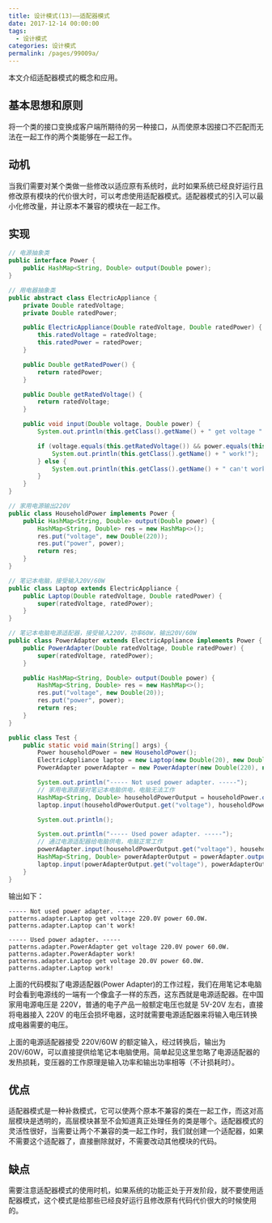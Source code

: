 ```yaml
---
title: 设计模式(13)——适配器模式
date: 2017-12-14 00:00:00
tags: 
  - 设计模式
categories: 设计模式
permalink: /pages/99009a/
---
```


本文介绍适配器模式的概念和应用。

<!--more-->

## 基本思想和原则

将一个类的接口变换成客户端所期待的另一种接口，从而使原本因接口不匹配而无法在一起工作的两个类能够在一起工作。

## 动机

当我们需要对某个类做一些修改以适应原有系统时，此时如果系统已经良好运行且修改原有模块的代价很大时，可以考虑使用适配器模式。适配器模式的引入可以最小化修改量，并让原本不兼容的模块在一起工作。

## 实现

```Java
// 电源抽象类
public interface Power {
    public HashMap<String, Double> output(Double power);
}

// 用电器抽象类
public abstract class ElectricAppliance {
    private Double ratedVoltage;
    private Double ratedPower;

    public ElectricAppliance(Double ratedVoltage, Double ratedPower) {
        this.ratedVoltage = ratedVoltage;
        this.ratedPower = ratedPower;
    }

    public Double getRatedPower() {
        return ratedPower;
    }

    public Double getRatedVoltage() {
        return ratedVoltage;
    }

    public void input(Double voltage, Double power) {
        System.out.println(this.getClass().getName() + " get voltage " + voltage + "V power " + power + "W.");

        if (voltage.equals(this.getRatedVoltage()) && power.equals(this.getRatedPower())) {
            System.out.println(this.getClass().getName() + " work!");
        } else {
            System.out.println(this.getClass().getName() + " can't work!");
        }
    }
}

// 家用电源输出220V
public class HouseholdPower implements Power {
    public HashMap<String, Double> output(Double power) {
        HashMap<String, Double> res = new HashMap<>();
        res.put("voltage", new Double(220));
        res.put("power", power);
        return res;
    }
}

// 笔记本电脑，接受输入20V/60W
public class Laptop extends ElectricAppliance {
    public Laptop(Double ratedVoltage, Double ratedPower) {
        super(ratedVoltage, ratedPower);
    }
}

// 笔记本电脑电源适配器，接受输入220V，功率60W，输出20V/60W
public class PowerAdapter extends ElectricAppliance implements Power {
    public PowerAdapter(Double ratedVoltage, Double ratedPower) {
        super(ratedVoltage, ratedPower);
    }

    public HashMap<String, Double> output(Double power) {
        HashMap<String, Double> res = new HashMap<>();
        res.put("voltage", new Double(20));
        res.put("power", power);
        return res;
    }
}

public class Test {
    public static void main(String[] args) {
        Power householdPower = new HouseholdPower();
        ElectricAppliance laptop = new Laptop(new Double(20), new Double(60));
        PowerAdapter powerAdapter = new PowerAdapter(new Double(220), new Double(60));

        System.out.println("----- Not used power adapter. -----");
        // 家用电源直接对笔记本电脑供电，电脑无法工作
        HashMap<String, Double> householdPowerOutput = householdPower.output(new Double(60));
        laptop.input(householdPowerOutput.get("voltage"), householdPowerOutput.get("power"));

        System.out.println();

        System.out.println("----- Used power adapter. -----");
        // 通过电源适配器给电脑供电，电脑正常工作
        powerAdapter.input(householdPowerOutput.get("voltage"), householdPowerOutput.get("power"));
        HashMap<String, Double> powerAdapterOutput = powerAdapter.output(new Double(60));
        laptop.input(powerAdapterOutput.get("voltage"), powerAdapterOutput.get("power"));
    }
}
```

输出如下：

```plain
----- Not used power adapter. -----
patterns.adapter.Laptop get voltage 220.0V power 60.0W.
patterns.adapter.Laptop can't work!

----- Used power adapter. -----
patterns.adapter.PowerAdapter get voltage 220.0V power 60.0W.
patterns.adapter.PowerAdapter work!
patterns.adapter.Laptop get voltage 20.0V power 60.0W.
patterns.adapter.Laptop work!
```

上面的代码模拟了电源适配器(Power Adapter)的工作过程，我们在用笔记本电脑时会看到电源线的一端有一个像盒子一样的东西，这东西就是电源适配器。在中国家用电源电压是 220V，普通的电子产品一般额定电压也就是 5V-20V 左右，直接将电器接入 220V 的电压会损坏电器，这时就需要电源适配器来将输入电压转换成电器需要的电压。

上面的电源适配器接受 220V/60W 的额定输入，经过转换后，输出为 20V/60W，可以直接提供给笔记本电脑使用。简单起见这里忽略了电源适配器的发热损耗，变压器的工作原理是输入功率和输出功率相等（不计损耗时）。

## 优点

适配器模式是一种补救模式，它可以使两个原本不兼容的类在一起工作，而这对高层模块是透明的，高层模块甚至不会知道真正处理任务的类是哪个。适配器模式的灵活性很好，当需要让两个不兼容的类一起工作时，我们就创建一个适配器，如果不需要这个适配器了，直接删除就好，不需要改动其他模块的代码。

## 缺点

需要注意适配器模式的使用时机，如果系统的功能正处于开发阶段，就不要使用适配器模式，这个模式是给那些已经良好运行且修改原有代码代价很大的时候使用的。
